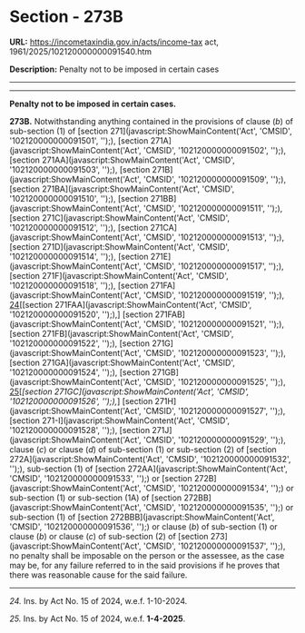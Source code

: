 # Section - 273B

**URL:** https://incometaxindia.gov.in/acts/income-tax act, 1961/2025/102120000000091540.htm

**Description:** Penalty not to be imposed in certain cases

---

****

**Penalty not to be imposed in certain cases.**

**273B.** Notwithstanding anything contained in the provisions of clause (_b_) of sub-section (1) of [section 271](javascript:ShowMainContent\('Act', 'CMSID', '102120000000091501', ''\);), [section 271A](javascript:ShowMainContent\('Act', 'CMSID', '102120000000091502', ''\);), [section 271AA](javascript:ShowMainContent\('Act', 'CMSID', '102120000000091503', ''\);), [section 271B](javascript:ShowMainContent\('Act', 'CMSID', '102120000000091509', ''\);), [section 271BA](javascript:ShowMainContent\('Act', 'CMSID', '102120000000091510', ''\);), [section 271BB](javascript:ShowMainContent\('Act', 'CMSID', '102120000000091511', ''\);), [section 271C](javascript:ShowMainContent\('Act', 'CMSID', '102120000000091512', ''\);), [section 271CA](javascript:ShowMainContent\('Act', 'CMSID', '102120000000091513', ''\);), [section 271D](javascript:ShowMainContent\('Act', 'CMSID', '102120000000091514', ''\);), [section 271E](javascript:ShowMainContent\('Act', 'CMSID', '102120000000091517', ''\);), [section 271F](javascript:ShowMainContent\('Act', 'CMSID', '102120000000091518', ''\);), [section 271FA](javascript:ShowMainContent\('Act', 'CMSID', '102120000000091519', ''\);), [24](javascript:ShowFootnote\('fn24'\);)[[section 271FAA](javascript:ShowMainContent\('Act', 'CMSID', '102120000000091520', ''\);),] [section 271FAB](javascript:ShowMainContent\('Act', 'CMSID', '102120000000091521', ''\);), [section 271FB](javascript:ShowMainContent\('Act', 'CMSID', '102120000000091522', ''\);), [section 271G](javascript:ShowMainContent\('Act', 'CMSID', '102120000000091523', ''\);), [section 271GA](javascript:ShowMainContent\('Act', 'CMSID', '102120000000091524', ''\);), [section 271GB](javascript:ShowMainContent\('Act', 'CMSID', '102120000000091525', ''\);), [25](javascript:ShowFootnote\('fn25'\);)[_[section 271GC](javascript:ShowMainContent\('Act', 'CMSID', '102120000000091526', ''\);),_] [section 271H](javascript:ShowMainContent\('Act', 'CMSID', '102120000000091527', ''\);), [section 271-I](javascript:ShowMainContent\('Act', 'CMSID', '102120000000091528', ''\);), [section 271J](javascript:ShowMainContent\('Act', 'CMSID', '102120000000091529', ''\);), clause (_c_) or clause (_d_) of sub-section (1) or sub-section (2) of [section 272A](javascript:ShowMainContent\('Act', 'CMSID', '102120000000091532', ''\);), sub-section (1) of [section 272AA](javascript:ShowMainContent\('Act', 'CMSID', '102120000000091533', ''\);) or [section 272B](javascript:ShowMainContent\('Act', 'CMSID', '102120000000091534', ''\);) or sub-section (1) or sub-section (1A) of [section 272BB](javascript:ShowMainContent\('Act', 'CMSID', '102120000000091535', ''\);) or sub-section (1) of [section 272BBB](javascript:ShowMainContent\('Act', 'CMSID', '102120000000091536', ''\);) or clause (_b_) of sub-section (1) or clause (_b_) or clause (_c_) of sub-section (2) of [section 273](javascript:ShowMainContent\('Act', 'CMSID', '102120000000091537', ''\);), no penalty shall be imposable on the person or the assessee, as the case may be, for any failure referred to in the said provisions if he proves that there was reasonable cause for the said failure.

* * *

_24._ Ins. by Act No. 15 of 2024, w.e.f. 1-10-2024.

_25._ Ins. by Act No. 15 of 2024, w.e.f. **1-4-2025**.